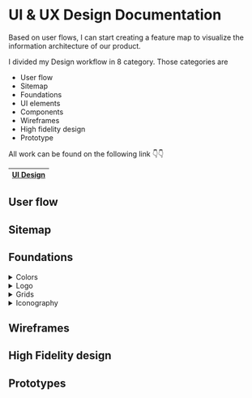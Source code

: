 # UI & UX Design Documentation

Based on user flows, I can start creating a feature map to visualize the information architecture of our product.

I divided my Design workflow in 8 category. Those categories are

- User flow
- Sitemap
- Foundations
- UI elements
- Components
- Wireframes
- High fidelity design
- Prototype



All work can be found on the following link 👇👇

|[UI Design](https://www.figma.com/file/u7g3DuvcXSZ6PiaQvYnkbx/1621802_SP2021_CSE486.1?node-id=201%3A5)|
|---|



## User flow





## Sitemap



## Foundations

<details>
<summary>Colors</summary>
<img src="https://github.com/NSU-SP21-CSE486-1/1621802-SP21-CSE486-S01/blob/main/Project/Design%20images/Colors.jpg">
</details>

<details>
<summary>Logo</summary>
<img src="https://github.com/NSU-SP21-CSE486-1/1621802-SP21-CSE486-S01/blob/main/Project/Design%20images/Adaptive%20logo.png">
</details>

<details>
<summary>Grids</summary>
<img src="https://github.com/NSU-SP21-CSE486-1/1621802-SP21-CSE486-S01/blob/main/Project/Design%20images/Grids.png">
</details>

<details>
<summary>Iconography</summary>
<img src="https://github.com/NSU-SP21-CSE486-1/1621802-SP21-CSE486-S01/blob/main/Project/Design%20images/24px%20icons.jpg">
</details>


## Wireframes



## High Fidelity design



## Prototypes


